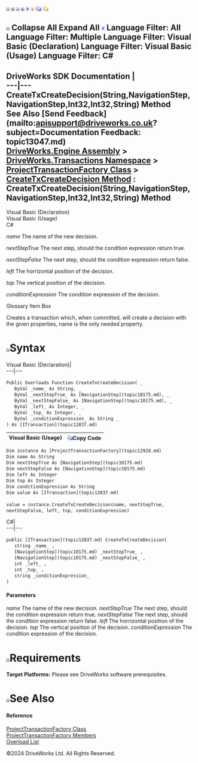 ![](dotnetimages/collapse.gif) ![](dotnetimages/expand.gif) ![](dotnetimages/collapse.gif) ![](dotnetimages/expand.gif) ![](dotnetimages/drpdown.gif) ![](dotnetimages/drpdown_orange.gif) ![](dotnetimages/copycode.gif) ![](dotnetimages/copycodeHighlight.gif)

![](dotnetimages/collapse.gif) Collapse All Expand All ![](dotnetimages/drpdown.gif) Language Filter: All  Language Filter: Multiple  Language Filter: Visual Basic (Declaration) Language Filter: Visual Basic (Usage) Language Filter: C#  
---  
DriveWorks SDK Documentation  |   
---|---  
CreateTxCreateDecision(String,NavigationStep,NavigationStep,Int32,Int32,String) Method   
See Also [Send Feedback](mailto:apisupport@driveworks.co.uk?subject=Documentation Feedback: topic13047.md)  
[DriveWorks.Engine Assembly](topic2156.md) > [DriveWorks.Transactions Namespace](topic12835.md) > [ProjectTransactionFactory Class](topic12928.md) > [CreateTxCreateDecision Method](topic13045.md) : CreateTxCreateDecision(String,NavigationStep,NavigationStep,Int32,Int32,String) Method  
---  
  
Visual Basic (Declaration)    
Visual Basic (Usage)    
C# 

_name_
    The name of the new decision.

_nextStepTrue_
    The next step, should the condition expression return true.

_nextStepFalse_
    The next step, should the condition expression return false.

_left_
    The horrizontal position of the decision.

_top_
    The vertical position of the decision.

_conditionExpression_
    The condition expression of the decision.

Glossary Item Box

Creates a transaction which, when committed, will create a decision with the given properties, name is the only needed property. 

# ![](dotnetimages/collapse.gif)Syntax

Visual Basic (Declaration)|   
---|---  
      
    
    Public Overloads Function CreateTxCreateDecision( _
       ByVal _name_ As String, _
       ByVal _nextStepTrue_ As [NavigationStep](topic10175.md), _
       ByVal _nextStepFalse_ As [NavigationStep](topic10175.md), _
       ByVal _left_ As Integer, _
       ByVal _top_ As Integer, _
       ByVal _conditionExpression_ As String _
    ) As [ITransaction](topic12837.md)  
  
Visual Basic (Usage)| ![](dotnetimages/copycode.gif)Copy Code  
---|---  
      
    
    Dim instance As [ProjectTransactionFactory](topic12928.md)
    Dim name As String
    Dim nextStepTrue As [NavigationStep](topic10175.md)
    Dim nextStepFalse As [NavigationStep](topic10175.md)
    Dim left As Integer
    Dim top As Integer
    Dim conditionExpression As String
    Dim value As [ITransaction](topic12837.md)
     
    value = instance.CreateTxCreateDecision(name, nextStepTrue, nextStepFalse, left, top, conditionExpression)  
  
C#|   
---|---  
      
    
    public [ITransaction](topic12837.md) CreateTxCreateDecision( 
       string _name_ ,
       [NavigationStep](topic10175.md) _nextStepTrue_ ,
       [NavigationStep](topic10175.md) _nextStepFalse_ ,
       int _left_ ,
       int _top_ ,
       string _conditionExpression_
    )  
  
#### Parameters

 _name_
    The name of the new decision.
_nextStepTrue_
    The next step, should the condition expression return true.
_nextStepFalse_
    The next step, should the condition expression return false.
_left_
    The horrizontal position of the decision.
_top_
    The vertical position of the decision.
_conditionExpression_
    The condition expression of the decision.

# ![](dotnetimages/collapse.gif)Requirements

**Target Platforms:** Please see DriveWorks software prerequisites.

# ![](dotnetimages/collapse.gif)See Also

#### Reference

[ProjectTransactionFactory Class](topic12928.md)   
[ProjectTransactionFactory Members](topic12929.md)   
[Overload List](topic13045.md)

©2024 DriveWorks Ltd. All Rights Reserved.

